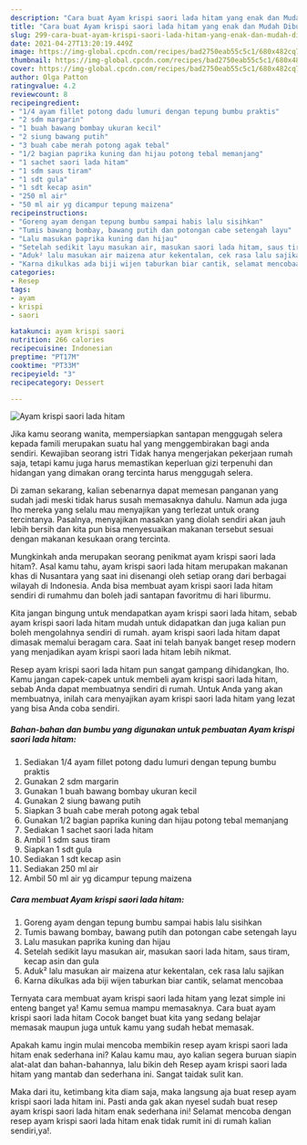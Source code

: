 ```yaml
---
description: "Cara buat Ayam krispi saori lada hitam yang enak dan Mudah Dibuat"
title: "Cara buat Ayam krispi saori lada hitam yang enak dan Mudah Dibuat"
slug: 299-cara-buat-ayam-krispi-saori-lada-hitam-yang-enak-dan-mudah-dibuat
date: 2021-04-27T13:20:19.449Z
image: https://img-global.cpcdn.com/recipes/bad2750eab55c5c1/680x482cq70/ayam-krispi-saori-lada-hitam-foto-resep-utama.jpg
thumbnail: https://img-global.cpcdn.com/recipes/bad2750eab55c5c1/680x482cq70/ayam-krispi-saori-lada-hitam-foto-resep-utama.jpg
cover: https://img-global.cpcdn.com/recipes/bad2750eab55c5c1/680x482cq70/ayam-krispi-saori-lada-hitam-foto-resep-utama.jpg
author: Olga Patton
ratingvalue: 4.2
reviewcount: 8
recipeingredient:
- "1/4 ayam fillet potong dadu lumuri dengan tepung bumbu praktis"
- "2 sdm margarin"
- "1 buah bawang bombay ukuran kecil"
- "2 siung bawang putih"
- "3 buah cabe merah potong agak tebal"
- "1/2 bagian paprika kuning dan hijau potong tebal memanjang"
- "1 sachet saori lada hitam"
- "1 sdm saus tiram"
- "1 sdt gula"
- "1 sdt kecap asin"
- "250 ml air"
- "50 ml air yg dicampur tepung maizena"
recipeinstructions:
- "Goreng ayam dengan tepung bumbu sampai habis lalu sisihkan"
- "Tumis bawang bombay, bawang putih dan potongan cabe setengah layu"
- "Lalu masukan paprika kuning dan hijau"
- "Setelah sedikit layu masukan air, masukan saori lada hitam, saus tiram, kecap asin dan gula"
- "Aduk² lalu masukan air maizena atur kekentalan, cek rasa lalu sajikan"
- "Karna dikulkas ada biji wijen taburkan biar cantik, selamat mencobaa"
categories:
- Resep
tags:
- ayam
- krispi
- saori

katakunci: ayam krispi saori 
nutrition: 266 calories
recipecuisine: Indonesian
preptime: "PT17M"
cooktime: "PT33M"
recipeyield: "3"
recipecategory: Dessert

---
```



![Ayam krispi saori lada hitam](https://img-global.cpcdn.com/recipes/bad2750eab55c5c1/680x482cq70/ayam-krispi-saori-lada-hitam-foto-resep-utama.jpg)

Jika kamu seorang wanita, mempersiapkan santapan menggugah selera kepada famili merupakan suatu hal yang menggembirakan bagi anda sendiri. Kewajiban seorang istri Tidak hanya mengerjakan pekerjaan rumah saja, tetapi kamu juga harus memastikan keperluan gizi terpenuhi dan hidangan yang dimakan orang tercinta harus menggugah selera.

Di zaman  sekarang, kalian sebenarnya dapat memesan panganan yang sudah jadi meski tidak harus susah memasaknya dahulu. Namun ada juga lho mereka yang selalu mau menyajikan yang terlezat untuk orang tercintanya. Pasalnya, menyajikan masakan yang diolah sendiri akan jauh lebih bersih dan kita pun bisa menyesuaikan makanan tersebut sesuai dengan makanan kesukaan orang tercinta. 



Mungkinkah anda merupakan seorang penikmat ayam krispi saori lada hitam?. Asal kamu tahu, ayam krispi saori lada hitam merupakan makanan khas di Nusantara yang saat ini disenangi oleh setiap orang dari berbagai wilayah di Indonesia. Anda bisa membuat ayam krispi saori lada hitam sendiri di rumahmu dan boleh jadi santapan favoritmu di hari liburmu.

Kita jangan bingung untuk mendapatkan ayam krispi saori lada hitam, sebab ayam krispi saori lada hitam mudah untuk didapatkan dan juga kalian pun boleh mengolahnya sendiri di rumah. ayam krispi saori lada hitam dapat dimasak memalui beragam cara. Saat ini telah banyak banget resep modern yang menjadikan ayam krispi saori lada hitam lebih nikmat.

Resep ayam krispi saori lada hitam pun sangat gampang dihidangkan, lho. Kamu jangan capek-capek untuk membeli ayam krispi saori lada hitam, sebab Anda dapat membuatnya sendiri di rumah. Untuk Anda yang akan membuatnya, inilah cara menyajikan ayam krispi saori lada hitam yang lezat yang bisa Anda coba sendiri.

<!--inarticleads1-->

##### Bahan-bahan dan bumbu yang digunakan untuk pembuatan Ayam krispi saori lada hitam:

1. Sediakan 1/4 ayam fillet potong dadu lumuri dengan tepung bumbu praktis
1. Gunakan 2 sdm margarin
1. Gunakan 1 buah bawang bombay ukuran kecil
1. Gunakan 2 siung bawang putih
1. Siapkan 3 buah cabe merah potong agak tebal
1. Gunakan 1/2 bagian paprika kuning dan hijau potong tebal memanjang
1. Sediakan 1 sachet saori lada hitam
1. Ambil 1 sdm saus tiram
1. Siapkan 1 sdt gula
1. Sediakan 1 sdt kecap asin
1. Sediakan 250 ml air
1. Ambil 50 ml air yg dicampur tepung maizena




<!--inarticleads2-->

##### Cara membuat Ayam krispi saori lada hitam:

1. Goreng ayam dengan tepung bumbu sampai habis lalu sisihkan
1. Tumis bawang bombay, bawang putih dan potongan cabe setengah layu
1. Lalu masukan paprika kuning dan hijau
1. Setelah sedikit layu masukan air, masukan saori lada hitam, saus tiram, kecap asin dan gula
1. Aduk² lalu masukan air maizena atur kekentalan, cek rasa lalu sajikan
1. Karna dikulkas ada biji wijen taburkan biar cantik, selamat mencobaa




Ternyata cara membuat ayam krispi saori lada hitam yang lezat simple ini enteng banget ya! Kamu semua mampu memasaknya. Cara buat ayam krispi saori lada hitam Cocok banget buat kita yang sedang belajar memasak maupun juga untuk kamu yang sudah hebat memasak.

Apakah kamu ingin mulai mencoba membikin resep ayam krispi saori lada hitam enak sederhana ini? Kalau kamu mau, ayo kalian segera buruan siapin alat-alat dan bahan-bahannya, lalu bikin deh Resep ayam krispi saori lada hitam yang mantab dan sederhana ini. Sangat taidak sulit kan. 

Maka dari itu, ketimbang kita diam saja, maka langsung aja buat resep ayam krispi saori lada hitam ini. Pasti anda gak akan nyesel sudah buat resep ayam krispi saori lada hitam enak sederhana ini! Selamat mencoba dengan resep ayam krispi saori lada hitam enak tidak rumit ini di rumah kalian sendiri,ya!.

